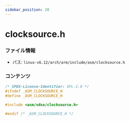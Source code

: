 ```yaml
---
sidebar_position: 20
---
```

# clocksource.h

### ファイル情報

- パス: `linux-v6.12/arch/arm/include/asm/clocksource.h`

### コンテンツ

```h
/* SPDX-License-Identifier: GPL-2.0 */
#ifndef _ASM_CLOCKSOURCE_H
#define _ASM_CLOCKSOURCE_H

#include <asm/vdso/clocksource.h>

#endif /* _ASM_CLOCKSOURCE_H */

```
